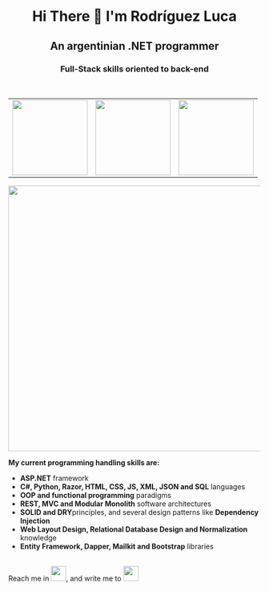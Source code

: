 <h1 align="center">Hi There 👋 I'm Rodríguez Luca</h1>
<h2 align="center">An argentinian .NET programmer</h2>
<h3 align="center">Full-Stack skills oriented to back-end</h3>
</br>

<div align="center">
  
| | | |
| --- | --- | --- |
| <img src="https://neosmart.net/blog/wp-content/uploads/2019/06/dot-NET-Core.png" width="150"> | <img src="https://iconape.com/wp-content/png_logo_vector/c.png" width="150"> | <img src="https://logodix.com/logo/1327215.png" width="150"> |
<img src="https://www.nicepng.com/png/detail/34-345908_html-css-icon-png.png" width="530">

</div>

<label><b>My current programming handling skills are:</b></label>
<ul>
  <li><b>ASP.NET</b> framework</li>
  <li><b>C#, Python, Razor, HTML, CSS, JS, XML, JSON and SQL</b> languages</li>
  <li><b>OOP and functional programming</b> paradigms</li>
  <li><b>REST, MVC and Modular Monolith</b> software architectures</li>
  <li><b>SOLID and DRY</b>principles, and several design patterns like <b>Dependency Injection</b></li>
  <li><b>Web Layout Design, Relational Database Design and Normalization</b> knowledge</li>
  <li><b>Entity Framework, Dapper, Mailkit and Bootstrap</b> libraries</li>
</ul>
</br>
<navbar>Reach me in <a href="https://www.linkedin.com/in/luca-ez-ro/" target="_blank"><img src="https://i.pinimg.com/originals/ce/09/3c/ce093c7214ad357bb665cfd2f66a8b6b.png" width="30"></a>, and write me to <a href="mailto:luca.ezequiel.rodriguez@gmail.com" target="_blank"><img src="https://logospng.org/download/gmail/logo-gmail-4096.png" width="30"</a></navbar>
